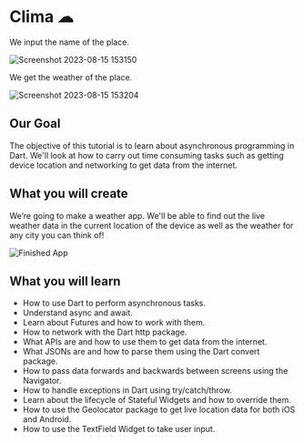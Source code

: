 # Clima ☁
We input the name of the place.

![Screenshot 2023-08-15 153150](https://github.com/Chirag1969/Clima-Flutter-Completed/assets/72310140/8fbe0de9-22e5-46de-8918-d12f32f36919)

We get the weather of the place.

![Screenshot 2023-08-15 153204](https://github.com/Chirag1969/Clima-Flutter-Completed/assets/72310140/68e7347f-1087-441f-bf77-6c4f60e3bbda)


## Our Goal

The objective of this tutorial is to learn about asynchronous programming in Dart. We'll look at how to carry out time consuming tasks such as getting device location and networking to get data from the internet.


## What you will create

We’re going to make a weather app. We'll be able to find out the live weather data in the current location of the device as well as the weather for any city you can think of!

![Finished App](https://github.com/londonappbrewery/Images/blob/master/clima-demo.gif)

## What you will learn

- How to use Dart to perform asynchronous tasks.
- Understand async and await.
- Learn about Futures and how to work with them.
- How to network with the Dart http package.
- What APIs are and how to use them to get data from the internet.
- What JSONs are and how to parse them using the Dart convert package.
- How to pass data forwards and backwards between screens using the Navigator.
- How to handle exceptions in Dart using try/catch/throw.
- Learn about the lifecycle of Stateful Widgets and how to override them.
- How to use the Geolocator package to get live location data for both iOS and Android.
- How to use the TextField Widget to take user input.
